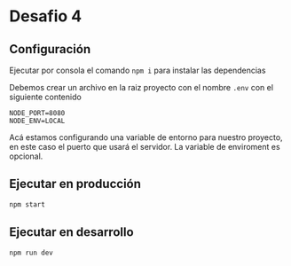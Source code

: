 # Desafio 4

## Configuración

Ejecutar por consola el comando `npm i` para instalar las dependencias

Debemos crear un archivo en la raiz proyecto con el nombre `.env` con el siguiente contenido
```
NODE_PORT=8080
NODE_ENV=LOCAL
```
Acá estamos configurando una variable de entorno para nuestro proyecto, en este caso el puerto que usará el servidor. La variable de enviroment es opcional.

## Ejecutar en producción


```sh
npm start
```

## Ejecutar en desarrollo


```sh
npm run dev
```